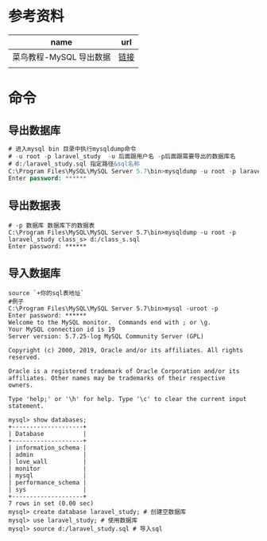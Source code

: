 









# 参考资料

| name                    | url                                                          |
| ----------------------- | ------------------------------------------------------------ |
| 菜鸟教程-MySQL 导出数据 | [链接](https://www.runoob.com/mysql/mysql-database-export.html) |
|                         |                                                              |

# 命令

## 导出数据库

```sql
# 进入mysql bin 目录中执行mysqldump命令          
# -u root -p laravel_study  -u 后面跟用户名 -p后面跟需要导出的数据库名
# d:/laravel_study.sql 指定路径&sql名称
C:\Program Files\MySQL\MySQL Server 5.7\bin>mysqldump -u root -p laravel_study > d:/laravel_study.sql
Enter password: ******
```

## 导出数据表

```mysql
# -p 数据库 数据库下的数据表
C:\Program Files\MySQL\MySQL Server 5.7\bin>mysqldump -u root -p laravel_study class_s> d:/class_s.sql
Enter password: ******
```

## 导入数据库

```shell
source `+你的sql表地址`
#例子
C:\Program Files\MySQL\MySQL Server 5.7\bin>mysql -uroot -p
Enter password: ******
Welcome to the MySQL monitor.  Commands end with ; or \g.
Your MySQL connection id is 19
Server version: 5.7.25-log MySQL Community Server (GPL)

Copyright (c) 2000, 2019, Oracle and/or its affiliates. All rights reserved.

Oracle is a registered trademark of Oracle Corporation and/or its
affiliates. Other names may be trademarks of their respective
owners.

Type 'help;' or '\h' for help. Type '\c' to clear the current input statement.

mysql> show databases;
+--------------------+
| Database           |
+--------------------+
| information_schema |
| admin              |
| love_wall          |
| monitor            |
| mysql              |
| performance_schema |
| sys                |
+--------------------+
7 rows in set (0.00 sec)
mysql> create database laravel_study; # 创建空数据库
mysql> use laravel_study; # 使用数据库
mysql> source d:/laravel_study.sql # 导入sql
```

